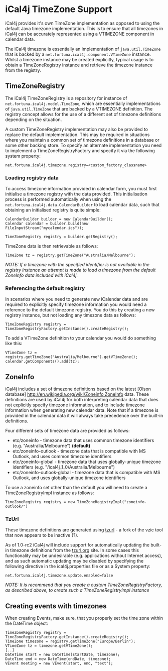 # iCal4j TimeZone Support

iCal4j provides it's own TimeZone implementation as opposed to using the default Java timezone implementation. This is to ensure that all timezones in iCal4j can be accurately represented using a VTIMEZONE component in calendar data.

The iCal4j timezone is essentially an implementation of `java.util.TimeZone` that is backed by a `net.fortuna.ical4j.component.VTimeZone` instance. Whilst a timezone instance may be created explicitly, typical usage is to obtain a TimeZoneRegistry instance and retrieve the timezone instance from the registry.

## TimeZoneRegistry

The iCal4j TimeZoneRegistry is a repository for instance of `net.fortuna.ical4j.model.TimeZone`, which are essentially implementations of `java.util.TimeZone` that are backed by a VTIMEZONE definition. The registry concept allows for the use of a different set of timezone definitions depending on the situation.

A custom TimeZoneRegistry implementation may also be provided to replace the default implementation. This may be required in situations where you maintain a common set of timezone definitions in a database or some other backing store. To specify an alternate implementation you need to implement a TimeZoneRegistryFactory and specify it via the following system property:

`net.fortuna.ical4j.timezone.registry=<custom_factory_classname>`

### Loading registry data

To access timezone information provided in calendar form, you must first initialise a timezone registry with the data provided. This initialisation process is performed automatically when using the `net.fortuna.ical4j.data.CalendarBuilder` to load calendar data, such that obtaining an initialised registry is quite simple:

    CalendarBuilder builder = new CalendarBuilder();
    Calendar calendar = builder.build(new FileInputStream("mycalendar.ics"));

    TimeZoneRegistry registry = builder.getRegistry();

TimeZone data is then retrievable as follows:

`TimeZone tz = registry.getTimeZone("Australia/Melbourne");`

_NOTE: If a timezone with the specified identifier is not available in the registry instance an attempt is made to load a timezone from the default ZoneInfo data included with iCal4j._


### Referencing the default registry

In scenarios where you need to generate new iCalendar data and are required to explicitly specify timezone information you would need a reference to the default timezone registry. You do this by creating a new registry instance, but not loading any timezone data as follows:

`TimeZoneRegistry registry = TimeZoneRegistryFactory.getInstance().createRegistry();`

To add a VTimeZone definition to your calendar you would do something like this:

    VTimeZone tz = registry.getTimeZone("Australia/Melbourne").getVTimeZone();
    calendar.getComponents().add(tz);

## ZoneInfo

iCal4j includes a set of timezone definitions based on the latest [Olson database] [http://en.wikipedia.org/wiki/Zoneinfo ZoneInfo](http://www.iana.org/time-zones) data. These definitions are used by iCal4j for both interpreting calendar data that does not explicitly specify timezone information, and to include timezone information when generating new calendar data. Note that if a timezone is provided in the calendar data it will always take precedence over the built-in definitions.

Four different sets of timezone data are provided as follows:

* etc/zoneinfo - timezone data that uses common timezone identifiers (e.g. "Australia/Melbourne") **(default)**
* etc/zoneinfo-outlook - timezone data that is compatible with MS Outlook, and uses common timezone identifiers
* etc/zoneinfo-global - timezone data that uses globally-unique timezone identifiers (e.g. "/ical4j_1_0/Australia/Melbourne")
* etc/zoneinfo-outlook-global - timezone data that is compatible with MS Outlook, and uses globally-unique timezone identifiers

To use a zoneinfo set other than the default you will need to create a TimeZoneRegistryImpl instance as follows:

    TimeZoneRegistry registry = new TimeZoneRegistryImpl("zoneinfo-outlook/")

### TzUrl

These timezone definitions are generated using [tzurl](http://code.google.com/p/tzurl/) - a fork of the vzic tool that now appears to be inactive (?).

As of 1.0-rc2 iCal4j will include support for automatically updating the built-in timezone definitions from the [tzurl.org](http://tzurl.org) site. In some cases this functionality may be undesirable (e.g. applications without Internet access), and as such automatic updating may be disabled by specifying the following directive in the ical4j.properties file or as a System property:

    net.fortuna.ical4j.timezone.update.enabled=false

_NOTE: It is recommend that you create a custom TimeZoneRegistryFactory, as described above, to create such a TimeZoneRegistryImpl instance_

## Creating events with timezones

When creating Events, make sure, that you properly set the time zone within the DateTime object:

    TimeZoneRegistry registry = TimeZoneRegistryFactory.getInstance().createRegistry();
    TimeZone timezone = registry.getTimeZone("Europe/Berlin");
    VTimeZone tz = timezone.getVTimeZone();
    [..]
    DateTime start = new DateTime(startDate, timezone);
    DateTime end = new DateTime(endDate, timezone);
    VEvent meeting = new VEvent(start, end, "text");
